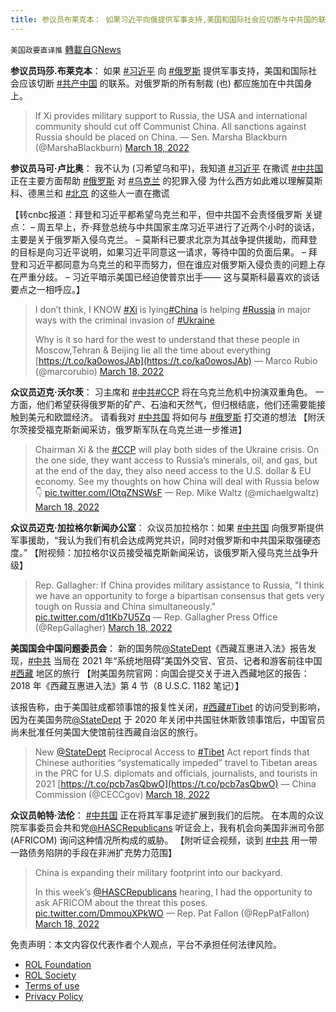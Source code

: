 ```yaml
---
title: 参议员布莱克本： 如果习近平向俄提供军事支持,美国和国际社会应切断与中共国的联系
---
```

`美国政要直译推` [轉載自GNews](https://gnews.org/zh-hans/2188846/)

**参议员玛莎.布莱克本**： 
如果 [#习近平](https://twitter.com/hashtag/习近平?src=hashtag_click) 向 [#俄罗斯](https://twitter.com/hashtag/俄罗斯?src=hashtag_click) 提供军事支持，美国和国际社会应该切断 [#共产中国](https://twitter.com/hashtag/共产中国?src=hashtag_click) 的联系。对俄罗斯的所有制裁 (也) 都应施加在中共国身上。



> If Xi provides military support to Russia, the USA and international community should cut off Communist China. All sanctions against Russia should be placed on China.
> — Sen. Marsha Blackburn (@MarshaBlackburn) [March 18, 2022](https://twitter.com/MarshaBlackburn/status/1504930598514798597?ref_src=twsrc%5Etfw)



**参议员马可·卢比奥**： 
我不认为 (习希望乌和平)，我知道 [#习近平](https://gettr.com/hashtag/%23习近平) 在撒谎
 [#中共国](https://gettr.com/hashtag/%23中共国) 正在主要方面帮助 [#俄罗斯](https://gettr.com/hashtag/%23俄罗斯) 对 [#乌克兰](https://gettr.com/hashtag/%23乌克兰) 的犯罪入侵 
为什么西方如此难以理解莫斯科、德黑兰和 [#北京](https://gettr.com/hashtag/%23北京) 的这些人一直在撒谎

【转cnbc报道：拜登和习近平都希望乌克兰和平，但中共国不会责怪俄罗斯 
 关键点： 
– 周五早上，乔·拜登总统与中共国家主席习近平进行了近两个小时的谈话，主要是关于俄罗斯入侵乌克兰。 
– 莫斯科已要求北京为其战争提供援助，而拜登的目标是向习近平说明，如果习近平同意这一请求，等待中国的负面后果。 
– 拜登和习近平都同意为乌克兰的和平而努力，但在谁应对俄罗斯入侵负责的问题上存在严重分歧。 
– 习近平暗示美国已经迫使普京出手—— 这与莫斯科最喜欢的谈话要点之一相呼应。】



> I don’t think, I KNOW [#Xi](https://twitter.com/hashtag/Xi?src=hash&amp;ref_src=twsrc%5Etfw) is lying[#China](https://twitter.com/hashtag/China?src=hash&amp;ref_src=twsrc%5Etfw) is helping [#Russia](https://twitter.com/hashtag/Russia?src=hash&amp;ref_src=twsrc%5Etfw) in major ways with the criminal invasion of [#Ukraine](https://twitter.com/hashtag/Ukraine?src=hash&amp;ref_src=twsrc%5Etfw) 
> 
> Why is it so hard for the west to understand that these people in Moscow,Tehran & Beijing lie all the time about everything [https://t.co/ka0owosJAb](https://t.co/ka0owosJAb)
> — Marco Rubio (@marcorubio) [March 18, 2022](https://twitter.com/marcorubio/status/1504906891117408264?ref_src=twsrc%5Etfw)



**众议员迈克·沃尔茨**： 
习主席和 [#中共](https://twitter.com/hashtag/中共?src=hashtag_click)[#CCP](https://twitter.com/hashtag/CCP?src=hashtag_click) 将在乌克兰危机中扮演双重角色。 一方面，他们希望获得俄罗斯的矿产、石油和天然气，但归根结底，他们还需要能接触到美元和欧盟经济。 请看我对 [#中共国](https://twitter.com/hashtag/中共国?src=hashtag_click) 将如何与 [#俄罗斯](https://twitter.com/hashtag/俄罗斯?src=hashtag_click) 打交道的想法 
【附沃尔茨接受福克斯新闻采访，俄罗斯军队在乌克兰进一步推进】



> Chairman Xi & the [#CCP](https://twitter.com/hashtag/CCP?src=hash&amp;ref_src=twsrc%5Etfw) will play both sides of the Ukraine crisis. On the one side, they want access to Russia’s minerals, oil, and gas, but at the end of the day, they also need access to the U.S. dollar & EU economy. See my thoughts on how China will deal with Russia below 👇 [pic.twitter.com/IOtqZNSWsF](https://t.co/IOtqZNSWsF)
> — Rep. Mike Waltz (@michaelgwaltz) [March 18, 2022](https://twitter.com/michaelgwaltz/status/1504897355224604674?ref_src=twsrc%5Etfw)



**众议员迈克·加拉格尔新闻办公室**： 
众议员加拉格尔：如果 [#中共国](https://twitter.com/hashtag/中共国?src=hashtag_click) 向俄罗斯提供军事援助，“我认为我们有机会达成两党共识，同时对俄罗斯和中共国采取强硬态度。” 
【附视频：加拉格尔议员接受福克斯新闻采访，谈俄罗斯入侵乌克兰战争升级】



> Rep. Gallagher: If China provides military assistance to Russia, "I think we have an opportunity to forge a bipartisan consensus that gets very tough on Russia and China simultaneously." [pic.twitter.com/d1tKb7U5Zq](https://t.co/d1tKb7U5Zq)
> — Rep. Gallagher Press Office (@RepGallagher) [March 18, 2022](https://twitter.com/RepGallagher/status/1504849878362599424?ref_src=twsrc%5Etfw)



**美国国会中国问题委员会**： 
新的国务院[@StateDept](https://twitter.com/StateDept)《西藏互惠进入法》报告发现，[#中共](https://twitter.com/hashtag/中共?src=hashtag_click) 当局在 2021 年“系统地阻碍”美国外交官、官员、记者和游客前往中国 [#西藏](https://twitter.com/hashtag/西藏?src=hashtag_click) 地区的旅行 
【附美国务院官网：向国会提交关于进入西藏地区的报告：2018 年《西藏互惠进入法》第 4 节（8 U.S.C. 1182 笔记）】

该报告称，由于美国驻成都领事馆的报复性关闭，[#西藏](https://twitter.com/hashtag/西藏?src=hashtag_click)[#Tibet](https://twitter.com/hashtag/Tibet?src=hashtag_click) 的访问受到影响，因为在美国务院[@StateDept](https://twitter.com/StateDept) 于 2020 年关闭中共国驻休斯敦领事馆后，中国官员尚未批准任何美国大使馆前往西藏自治区的旅行。



> New [@StateDept](https://twitter.com/StateDept?ref_src=twsrc%5Etfw) Reciprocal Access to [#Tibet](https://twitter.com/hashtag/Tibet?src=hash&amp;ref_src=twsrc%5Etfw) Act report finds that Chinese authorities “systematically impeded” travel to Tibetan areas in the PRC for U.S. diplomats and officials, journalists, and tourists in 2021 [https://t.co/pcb7asQbwO](https://t.co/pcb7asQbwO)
> — China Commission (@CECCgov) [March 18, 2022](https://twitter.com/CECCgov/status/1504907245582176263?ref_src=twsrc%5Etfw)



**众议员帕特·法伦**： 
[#中共国](https://twitter.com/hashtag/中共国?src=hashtag_click) 正在将其军事足迹扩展到我们的后院。 在本周的众议院军事委员会共和党[@HASCRepublicans](https://twitter.com/HASCRepublicans) 听证会上，我有机会向美国非洲司令部 (AFRICOM) 询问这种情况所构成的威胁。 
【附听证会视频，谈到 [#中共](https://twitter.com/hashtag/中共?src=hashtag_click) 用一带一路债务陷阱的手段在非洲扩充势力范围】



> China is expanding their military footprint into our backyard.
> 
> In this week’s [@HASCRepublicans](https://twitter.com/HASCRepublicans?ref_src=twsrc%5Etfw) hearing, I had the opportunity to ask AFRICOM about the threat this poses. [pic.twitter.com/DmmouXPkWO](https://t.co/DmmouXPkWO)
> — Rep. Pat Fallon (@RepPatFallon) [March 18, 2022](https://twitter.com/RepPatFallon/status/1504899924961411078?ref_src=twsrc%5Etfw)





 

免责声明：本文内容仅代表作者个人观点，平台不承担任何法律风险。

- [ROL Foundation](https://rolfoundation.org/)
- [ROL Society](https://rolsociety.org/)
- [Terms of use](https://gnews.org/terms-of-use-3/)
- [Privacy Policy](https://gnews.org/privacy-policy/)
